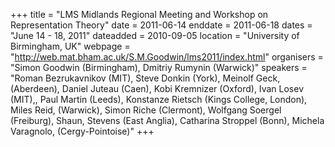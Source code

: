 +++
title = "LMS Midlands Regional Meeting and Workshop on Representation Theory"
date = 2011-06-14
enddate = 2011-06-18
dates = "June 14 - 18, 2011"
dateadded = 2010-09-05
location = "University of Birmingham, UK"
webpage = "http://web.mat.bham.ac.uk/S.M.Goodwin/lms2011/index.html"
organisers = "Simon Goodwin (Birmingham), Dmitriy Rumynin (Warwick)"
speakers = "Roman Bezrukavnikov (MIT), Steve Donkin (York), Meinolf Geck, (Aberdeen), Daniel Juteau (Caen), Kobi Kremnizer (Oxford), Ivan Losev (MIT),, Paul Martin (Leeds), Konstanze Rietsch (Kings College, London), Miles Reid, (Warwick), Simon Riche (Clermont), Wolfgang Soergel (Freiburg), Shaun, Stevens (East Anglia), Catharina Stroppel (Bonn), Michela Varagnolo, (Cergy-Pointoise)"
+++
